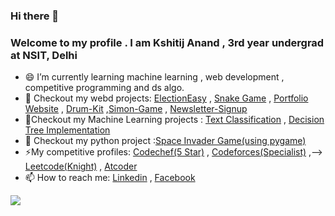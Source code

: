 ### Hi there 👋

### Welcome to my profile . I am Kshitij Anand , 3rd year undergrad at NSIT, Delhi

<!--- 🔭 I’m currently working on ...machine learning and competititve programming*/-->
- 😄 I’m currently learning machine learning , web development , competitive programming and ds algo.
- 🔭 Checkout my webd projects: [ElectionEasy](https://electioneasy.herokuapp.com/) ,  [Snake Game](https://kshitijanand36.github.io/Snake-Game/) , [Portfolio Website](https://kshitijanand36.github.io/My-personal-Website/) , [Drum-Kit](https://kshitijanand36.github.io/Drum-Kit/)  ,[Simon-Game](https://kshitijanand36.github.io/Simon-Game/) , [Newsletter-Signup](https://intense-fjord-47843.herokuapp.com/)
- 🔭Checkout my Machine Learning projects : [Text Classification](https://github.com/kshitijanand36/Text-Classificaton-Project) , [Decision Tree Implementation](https://nbviewer.jupyter.org/github/kshitijanand36/Machine-Learning-algorithms/blob/master/DecisionTreeImplementation.ipynb)
- 🔭 Checkout my python project :[Space Invader Game(using pygame)](https://github.com/kshitijanand36/Space-invaders-game-using-pygame-)
- ⚡My competitive profiles: [Codechef(5 Star)](https://www.codechef.com/users/aim_google234) ,<!--> [Codeforces(Specialist)](https://codeforces.com/profile/kshitijanand36) ,-->  [Leetcode(Knight)](https://leetcode.com/kshitijanand2/) , [Atcoder](https://atcoder.jp/users/NSIT_coder45)  
 - 📫 How to reach me: [Linkedin](https://www.linkedin.com/in/kshitij-anand-b277b2150/) , [Facebook](https://www.facebook.com/kshitij.anand.750)
 <img src = "https://github-readme-stats.vercel.app/api?username=kshitijanand36&count_private=true&show_icons=true&include_all_commits=true">
 
